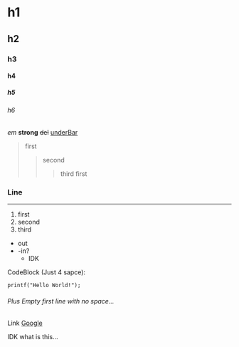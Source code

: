 <h1>h1</h1>
<h2>h2</h2>
<h3>h3</h3>
<h4>h4</h4>
<h5>h5</h5>
<h6>h6</h6>

<em>em</em>
<strong>strong</strong>
<del>del</del>
<u>underBar</u>

> first
> > second
> > > third
> first


<h3>Line</h3>
<hr/>

1. first
2. second
3. third

* out
* -in?
  * IDK

CodeBlock (Just 4 sapce):

    printf("Hello World!");
    
<h6>Plus Empty first line with no space...</h6>

Link [Google][googlelink]

[googlelink]: https://google.com "google link!!"

IDK what is this...


 

